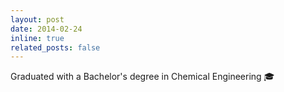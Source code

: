 ```yaml
---
layout: post
date: 2014-02-24
inline: true
related_posts: false
---
```

Graduated with a Bachelor's degree in Chemical Engineering 🎓